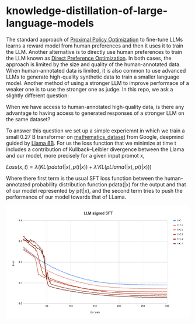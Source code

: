 # knowledge-distillation-of-large-language-models

The standard approach of  [Proximal Policy Optimization](https://arxiv.org/pdf/1707.06347) to fine-tune LLMs learns a reward model from human preferences  and then it uses it to train the LLM. Another alternative is to directly use human preferences to train the LLM known as [Direct Preference Optimization](https://arxiv.org/pdf/2305.18290). In both cases, the approach is limited by the size and quality of the human-annotated data. When human-annotated data is limited, it is also common to use advanced LLMs to generate high-quality synthetic data to train a smaller language model. Another method of using a stronger LLM to improve performace of a weaker one is to use the stronger one as judge. In this repo, we ask a slightly different question:

When we have access to human-annotated high-quality data, is there any advantage to having access to generated responses of a stronger LLM on the same dataset?

To answer this question we set up a simple experiemnt in which we train a small 0.27 B transformer on [mathematics_dataset](https://arxiv.org/pdf/1904.01557) from Google, deepmind guided by [Llama 8B](https://ai.meta.com/blog/meta-llama-3/). For us the loss function that we minimize at time t includes a contribution of Kullback–Leibler divergence between the Llama and our model, more precisely for a given input promot x,

$Loss(x,t) = \lambda( KL(pdata(|x), p(t|x))+\lambda' KL(pLlama(|x), p(t|x)))$

Where there first term is the usual SFT loss function between the  human-annotated probability distribution function pdata(|x) for the output and that of our model represented by p(t|x), and the second term tries to push the performance of our model towards that of LLama.

<center>
<img alt="fig1" width="800px" src="LLM aligned SFT.png">
</center>

